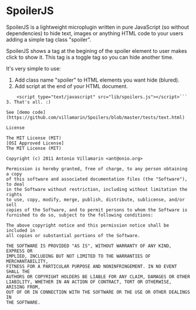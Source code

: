 # SpoilerJS

SpoilerJS is a lightweight microplugin written in pure JavaScript (so without dependencies) to hide text,
images or anything HTML code to your users adding a simple tag class "spoiler".

SpoilerJS shows a tag at the begining of the spoiler element to user makes click to show it.
This tag is a toggle tag so you can hide another time.

It's very simple to use:

1. Add class name "spoiler" to HTML elements you want hide (blured).
2. Add script at the end of your HTML document.
```    <script type="text/javascript" src="lib/config.js"></script>
    <script type="text/javascript" src="lib/spoilers.js"></script>```
3. That's all. :)

See [demo code](https://github.com/villamarin/Spoilers/blob/master/tests/text.html)

License

The MIT License (MIT)
[OSI Approved License]
The MIT License (MIT)

Copyright (c) 2011 Antonio Villamarin <ant@onio.org>

Permission is hereby granted, free of charge, to any person obtaining a copy
of this software and associated documentation files (the "Software"), to deal
in the Software without restriction, including without limitation the rights
to use, copy, modify, merge, publish, distribute, sublicense, and/or sell
copies of the Software, and to permit persons to whom the Software is
furnished to do so, subject to the following conditions:

The above copyright notice and this permission notice shall be included in
all copies or substantial portions of the Software.

THE SOFTWARE IS PROVIDED "AS IS", WITHOUT WARRANTY OF ANY KIND, EXPRESS OR
IMPLIED, INCLUDING BUT NOT LIMITED TO THE WARRANTIES OF MERCHANTABILITY,
FITNESS FOR A PARTICULAR PURPOSE AND NONINFRINGEMENT. IN NO EVENT SHALL THE
AUTHORS OR COPYRIGHT HOLDERS BE LIABLE FOR ANY CLAIM, DAMAGES OR OTHER
LIABILITY, WHETHER IN AN ACTION OF CONTRACT, TORT OR OTHERWISE, ARISING FROM,
OUT OF OR IN CONNECTION WITH THE SOFTWARE OR THE USE OR OTHER DEALINGS IN
THE SOFTWARE.
